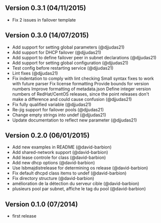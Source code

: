 ## Version 0.3.1 (04/11/2015)
* Fix 2 issues in failover template

## Version 0.3.0 (14/07/2015)
* Add support for setting global parameters (@djjudas21)
* Add support for DHCP failover (@djjudas21)
* Add support to define failover peer in subnet declarations (@djjudas21)
* Add support for setting global configuration (@djjudas21)
* Test config before restarting service (@djjudas21)
* Lint fixes (@djjudas21)
* Fix indentation to comply with lint checking Small syntax fixes to work with future parser Fix license formatting Provide bounds for version numbers Improve formatting of metadata.json Define integer version numbers of RedHat/CentOS releases, since the point releases don&#39;t make a difference and could cause confusion (@djjudas21)
* Fix fully qualified variable (@djjudas21)
* Re-jig support for failover pools (@djjudas21)
* Change empty strings into undef (@djjudas21)
* Update documentation to reflect new parameter (@djjudas21)

## Version 0.2.0 (06/01/2015)
* Add new examples in README (@david-barbion)
* Add shared-network support (@david-barbion)
* Add lease controle for class (@david-barbion)
* Add new dhcp options (@david-barbion)
* Use lsbmajdistrelease for determining os release (@david-barbion)
* Fix default dhcpd class items to undef (@david-barbion)
* Fix directory structure (@david-barbion)
* amélioration de la détection du serveur cible (@david-barbion)
* plusieurs pool par subnet, affiche le tag du pool (@david-barbion)

## Version 0.1.0 (07/2014)
* first release  
